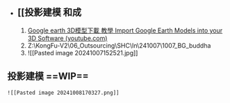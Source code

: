 - ## [[投影建模 和成
	1. [Google earth 3D模型下載 教學  Import Google Earth Models into your 3D Software (youtube.com)](https://www.youtube.com/watch?v=7YRusnTWXjw)
	2. Z:\KongFu-V2\06_Outsourcing\SHC\In\241007\1007_BG_buddha
	3.  ![[Pasted image 20241007152521.jpg]]

## 投影建模 ==WIP==
	![[Pasted image 20241008170327.png]]